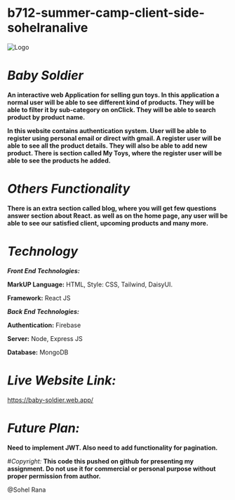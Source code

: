 # b712-summer-camp-client-side-sohelranalive

![Logo](./logo.png)

# _Baby Soldier_
**An interactive web Application for selling gun toys. In this application a normal user will be able to see different kind of products. They will be able to filter it by sub-category on onClick. They will be able to search product by product name.**

**In this website contains authentication system. User will be able to register using personal email or direct with gmail. A register user will be able to see all the product details. They will also be able to add new product. There is section called My Toys, where the register user will be able to see the products he added.**



# _Others Functionality_
**There is an extra section called blog, where you will get few questions answer section about React. as well as on the home page, any user will be able to see our satisfied client, upcoming products and many more.**



# _Technology_
***Front End Technologies:***

**MarkUP Language:** HTML, Style: CSS, Tailwind, DaisyUI.

**Framework:** React JS

***Back End Technologies:***

**Authentication:** Firebase

**Server:** Node, Express JS

**Database:** MongoDB



# _Live Website Link:_ 
https://baby-soldier.web.app/




# _Future Plan:_
**Need to implement JWT. Also need to add functionality for pagination.** 



#_Copyright:_
**This code this pushed on github for presenting my assignment. Do not use it for commercial or personal purpose without proper permission from author.**



@Sohel Rana